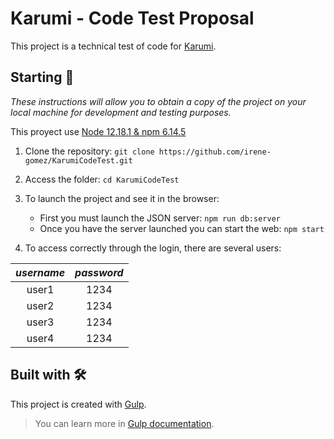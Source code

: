 # Karumi - Code Test Proposal

This project is a technical test of code for [Karumi](https://www.karumi.com/).

## Starting 🚀

_These instructions will allow you to obtain a copy of the project on your local machine for development and testing purposes._
   
This proyect use [Node 12.18.1 & npm 6.14.5](https://nodejs.org/es/download/)

1. Clone the repository: `git clone https://github.com/irene-gomez/KarumiCodeTest.git`

2. Access the folder: `cd KarumiCodeTest`

3. To launch the project and see it in the browser:
    * First you must launch the JSON server: `npm run db:server`
    * Once you have the server launched you can start the web: `npm start`

4. To access correctly through the login, there are several users:

| *username*     | *password*     |
| :------------: | :------------: |
| user1          | 1234           |
| user2          | 1234           |
| user3          | 1234           |
| user4          | 1234           |

## Built with 🛠️

This project is created with [Gulp](https://github.com/gulpjs/gulp).
>You can learn more in [Gulp documentation](https://gulpjs.com/).